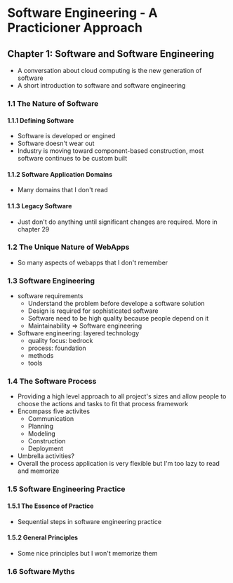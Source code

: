 # Software Engineering - A Practicioner Approach

## Chapter 1: Software and Software Engineering

- A conversation about cloud computing is the new generation of software
- A short introduction to software and software engineering

### 1.1 The Nature of Software

#### 1.1.1 Defining Software

- Software is developed or engined
- Software doesn't wear out
- Industry is moving toward component-based construction, most software continues to be custom built

#### 1.1.2 Software Application Domains

- Many domains that I don't read

#### 1.1.3 Legacy Software

- Just don't do anything until significant changes are required. More in chapter 29

### 1.2 The Unique Nature of WebApps

- So many aspects of webapps that I don't remember

### 1.3 Software Engineering

- software requirements
  - Understand the problem before develope a software solution
  - Design is required for sophisticated software
  - Software need to be high quality because people depend on it
  - Maintainability
  => Software engineering
- Software engineering: layered technology
  - quality focus: bedrock
  - process: foundation
  - methods
  - tools

### 1.4 The Software Process

- Providing a high level approach to all project's sizes and allow people to choose the actions and tasks to fit that process framework
- Encompass five activites
  - Communication
  - Planning
  - Modeling
  - Construction
  - Deployment
- Umbrella activities?
- Overall the process application is very flexible but I'm too lazy to read and memorize

### 1.5 Software Engineering Practice

#### 1.5.1 The Essence of Practice

- Sequential steps in software engineering practice

#### 1.5.2 General Principles

- Some nice principles but I won't memorize them

### 1.6 Software Myths




